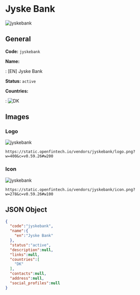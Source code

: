
# Jyske Bank 
![jyskebank](https://static.openfintech.io/vendors/jyskebank/logo.png?w=400&c=v0.59.26#w200)  

## General 
 
**Code:** `jyskebank` 
 
**Name:** 
 
:	[EN] Jyske Bank 
 
**Status:** `active` 
 
 
**Countries:** 
 
:	![DK](https://cdnjs.cloudflare.com/ajax/libs/flag-icon-css/3.3.0/flags/4x3/dk.svg#w24)  

## Images 

### Logo 
 
![jyskebank](https://static.openfintech.io/vendors/jyskebank/logo.png?w=400&c=v0.59.26#w200)  

```
https://static.openfintech.io/vendors/jyskebank/logo.png?w=400&c=v0.59.26#w200
```  

### Icon 
 
![jyskebank](https://static.openfintech.io/vendors/jyskebank/icon.png?w=278&c=v0.59.26#w100)  

```
https://static.openfintech.io/vendors/jyskebank/icon.png?w=278&c=v0.59.26#w100
```  

## JSON Object 

```json
{
  "code":"jyskebank",
  "name":{
    "en":"Jyske Bank"
  },
  "status":"active",
  "description":null,
  "links":null,
  "countries":[
    "DK"
  ],
  "contacts":null,
  "address":null,
  "social_profiles":null
}
```  
